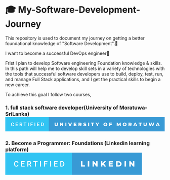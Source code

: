 #   :mortar_board: My-Software-Development-Journey 

This repository is used to document my journey on getting a better foundational knowledge of "Software Development".:memo:

I want to become a successful DevOps engineer:sparkling_heart:

Frist I  plan to develop Software engineering Foundation knowledge & skills.
In this path will help me to develop skill sets in a variety of technologies
 with the tools that successful software developers use to build, deploy, test, run, and manage Full Stack applications, and I get the practical skills to      begin a new career. 

To achieve this goal I follow two courses,

### 1. full stack software developer(University of Moratuwa-SriLanka) ![forthebadge](https://github.com/BJSanja/My-Software-Development-Journey/blob/main/certified-university-of-moratuwa.svg)
### 2. Become a Programmer: Foundations (Linkedin learning platform) ![forthebadge](https://github.com/BJSanja/My-Software-Development-Journey/blob/main/certified-linkedin.svg)
